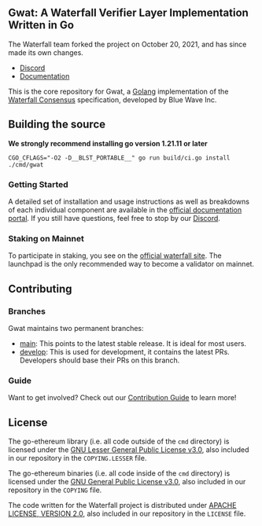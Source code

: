 ## Gwat: A Waterfall Verifier Layer Implementation Written in Go

The Waterfall team forked the project on October 20, 2021, and has since made its own changes.

- [Discord](https://discord.gg/Nwb8aR2XvR)
- [Documentation](https://docs.waterfall.network/)

This is the core repository for Gwat, a [Golang](https://golang.org/) implementation of the [Waterfall Consensus](https://waterfall.network/) specification, developed by Blue Wave Inc.


## Building the source
**We strongly recommend installing go version 1.21.11 or later**

```shell
CGO_CFLAGS="-O2 -D__BLST_PORTABLE__" go run build/ci.go install ./cmd/gwat
```

### Getting Started

A detailed set of installation and usage instructions as well as breakdowns of each individual component are available in the [official documentation portal](https://docs.waterfall.network). If you still have questions, feel free to stop by our [Discord](https://discord.gg/Nwb8aR2XvR).

### Staking on Mainnet

To participate in staking, you see on the [official waterfall site](https://waterfall.network/use-waterfall/stake-water). The launchpad is the only recommended way to become a validator on mainnet.

## Contributing
### Branches
Gwat maintains two permanent branches:

* [main](https://github.com/waterfall-network/gwat/tree/main): This points to the latest stable release. It is ideal for most users.
* [develop](https://github.com/waterfall-network/gwat/tree/develop): This is used for development, it contains the latest PRs. Developers should base their PRs on this branch.

### Guide
Want to get involved? Check out our [Contribution Guide](/CONTRIBUTING.md) to learn more!

## License

The go-ethereum library (i.e. all code outside of the `cmd` directory) is licensed under the
[GNU Lesser General Public License v3.0](https://www.gnu.org/licenses/lgpl-3.0.en.html),
also included in our repository in the `COPYING.LESSER` file.

The go-ethereum binaries (i.e. all code inside of the `cmd` directory) is licensed under the
[GNU General Public License v3.0](https://www.gnu.org/licenses/gpl-3.0.en.html), also
included in our repository in the `COPYING` file.

The code written for the Waterfall project is distributed under [APACHE LICENSE, VERSION 2.0](https://www.apache.org/licenses/LICENSE-2.0), also
included in our repository in the `LICENSE` file.

